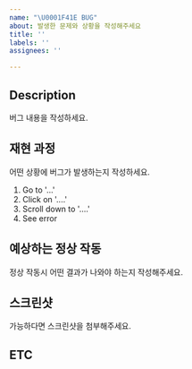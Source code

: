 ```yaml
---
name: "\U0001F41E BUG"
about: 발생한 문제와 상황을 작성해주세요
title: ''
labels: ''
assignees: ''

---
```


<!--
🐞 BUG: 
-->
## Description
버그 내용을 작성하세요.

## 재현 과정
어떤 상황에 버그가 발생하는지 작성하세요.
1. Go to '...'
2. Click on '....'
3. Scroll down to '....'
4. See error

## 예상하는 정상 작동
정상 작동시 어떤 결과가 나와야 하는지 작성해주세요.

## 스크린샷
가능하다면 스크린샷을 첨부해주세요.

## ETC
